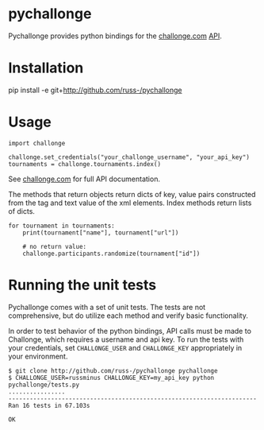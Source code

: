 # pychallonge

Pychallonge provides python bindings for the
[challonge.com](http://challonge.com) [API](http://challonge.com/api).


# Installation

pip install -e git+http://github.com/russ-/pychallonge


# Usage

    import challonge

    challonge.set_credentials("your_challonge_username", "your_api_key")
    tournaments = challonge.tournaments.index()

See [challonge.com](http://challonge.com/api) for full API documentation.

The methods that return objects return dicts of key, value pairs
constructed from the tag and text value of the xml elements. Index
methods return lists of dicts.

    for tournament in tournaments:
        print(tournament["name"], tournament["url"])

        # no return value:
        challonge.participants.randomize(tournament["id"])


# Running the unit tests

Pychallonge comes with a set of unit tests. The tests are not comprehensive,
but do utilize each method and verify basic functionality.

In order to test behavior of the python bindings, API calls must be made
to Challonge, which requires a username and api key. To run the tests
with your credentials, set `CHALLONGE_USER` and `CHALLONGE_KEY` appropriately
in your environment.

    $ git clone http://github.com/russ-/pychallonge pychallonge
    $ CHALLONGE_USER=russminus CHALLONGE_KEY=my_api_key python pychallonge/tests.py
    ................
    ----------------------------------------------------------------------
    Ran 16 tests in 67.103s

    OK
